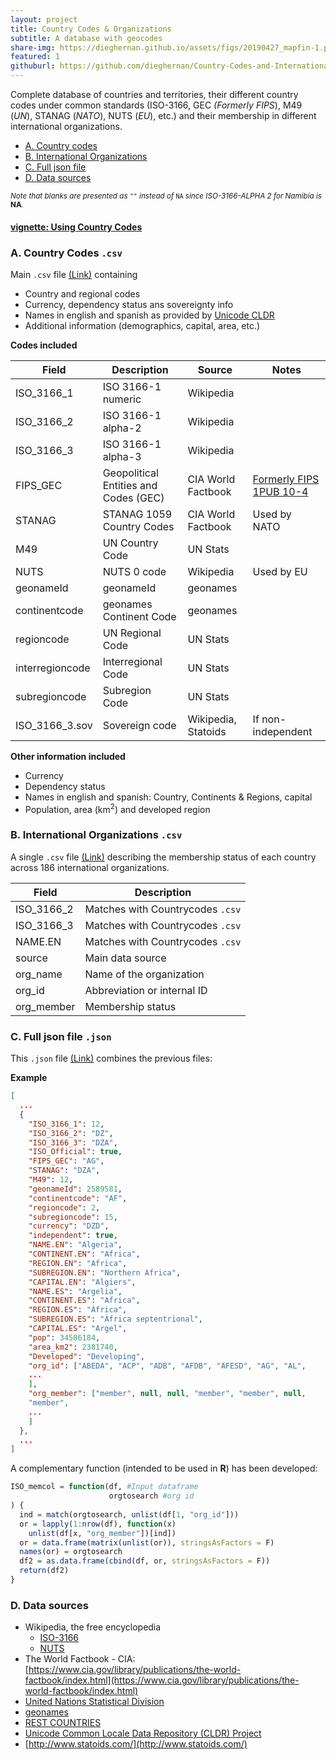 ```yaml
---
layout: project
title: Country Codes & Organizations
subtitle: A database with geocodes
share-img: https://dieghernan.github.io/assets/figs/20190427_mapfin-1.png
featured: 1
githuburl: https://github.com/dieghernan/Country-Codes-and-International-Organizations
---
```


Complete database of countries and territories, their different country codes under common standards (ISO-3166, GEC *(Formerly FIPS*), M49 (*UN*), STANAG (*NATO*), NUTS (*EU*), etc.) and their membership in different international organizations.

* [A. Country codes ](#ccodes)
* [B. International Organizations](#ocodes)
* [C. Full json file](#jcodes)
* [D. Data sources](#data)

<sup>*Note that blanks are presented as* `""` *instead of* `NA` *since ISO-3166-ALPHA 2 for Namibia is* **NA**.</sup>

#### [vignette: Using Country Codes](https://dieghernan.github.io/201904_Using-CountryCodes/)

### A. Country Codes `.csv`  <a name="ccodes"></a>
Main `.csv` file [(Link)](https://github.com/dieghernan/Country-Codes-and-International-Organizations/tree/master/outputs/Countrycodes.csv) containing 
* Country and regional codes
* Currency, dependency status ans sovereignty info
* Names in english and spanish as provided by [Unicode CLDR](http://cldr.unicode.org/translation/country-names)
* Additional information (demographics, capital, area, etc.)

**Codes included**

Field | Description | Source |Notes 
--- | --------- | -----|-----
ISO_3166_1|ISO 3166-1 numeric |Wikipedia
ISO_3166_2|ISO 3166-1 alpha-2 |Wikipedia
ISO_3166_3|ISO 3166-1 alpha-3 |Wikipedia
FIPS_GEC|Geopolitical Entities and Codes (GEC)| CIA World Factbook|[Formerly FIPS 1PUB 10-4](https://www.cia.gov/library/publications/the-world-factbook/appendix/appendix-d.html)
STANAG|STANAG 1059 Country Codes| CIA World Factbook|  Used by NATO
M49|UN Country Code| UN Stats
NUTS|NUTS 0 code |Wikipedia |Used by EU
geonameId|geonameId|geonames
continentcode|geonames Continent Code|geonames
regioncode|UN Regional Code|UN Stats
interregioncode|Interregional Code|UN Stats
subregioncode|Subregion Code|UN Stats
ISO_3166_3.sov|Sovereign code |Wikipedia, Statoids | If non-independent

**Other information included**
* Currency
* Dependency status
* Names in english and spanish: Country, Continents & Regions, capital
* Population, area (km<sup>2</sup>) and developed region


### B. International Organizations `.csv`  <a name="ocodes"></a>
A single `.csv` file [(Link)](https://github.com/dieghernan/Country-Codes-and-International-Organizations/tree/master/outputs/CountrycodesOrgs.csv) describing the membership status of each country across 186 international organizations.

Field | Description
--- | ---------
ISO_3166_2| Matches with Countrycodes `.csv`
ISO_3166_3| Matches with Countrycodes `.csv`
NAME.EN| Matches with Countrycodes `.csv`
source| Main data source
org_name| Name of the organization
org_id | Abbreviation or internal ID
org_member | Membership status

### C. Full json file `.json`  <a name="jcodes"></a>
This `.json` file [(Link)](https://github.com/dieghernan/Country-Codes-and-International-Organizations/tree/master/outputs/Countrycodesfull.json) combines the previous files:

**Example**
```json
[
  ...
  {
    "ISO_3166_1": 12,
    "ISO_3166_2": "DZ",
    "ISO_3166_3": "DZA",
    "ISO_Official": true,
    "FIPS_GEC": "AG",
    "STANAG": "DZA",
    "M49": 12,
    "geonameId": 2589581,
    "continentcode": "AF",
    "regioncode": 2,
    "subregioncode": 15,
    "currency": "DZD",
    "independent": true,
    "NAME.EN": "Algeria",
    "CONTINENT.EN": "Africa",
    "REGION.EN": "Africa",
    "SUBREGION.EN": "Northern Africa",
    "CAPITAL.EN": "Algiers",
    "NAME.ES": "Argelia",
    "CONTINENT.ES": "Africa",
    "REGION.ES": "África",
    "SUBREGION.ES": "África septentrional",
    "CAPITAL.ES": "Argel",
    "pop": 34586184,
    "area_km2": 2381740,
    "Developed": "Developing",
    "org_id": ["ABEDA", "ACP", "ADB", "AFDB", "AFESD", "AG", "AL", 
    ...
    ],
    "org_member": ["member", null, null, "member", "member", null,
    "member",
    ...
    ]
  },
  ...
]
```
A complementary function (intended to be used in **R**) has been developed:
```r
ISO_memcol = function(df, #Input dataframe
                      orgtosearch #org id
) {
  ind = match(orgtosearch, unlist(df[1, "org_id"]))
  or = lapply(1:nrow(df), function(x)
    unlist(df[x, "org_member"])[ind])
  or = data.frame(matrix(unlist(or)), stringsAsFactors = F)
  names(or) = orgtosearch
  df2 = as.data.frame(cbind(df, or, stringsAsFactors = F))
  return(df2)
}
```


### D. Data sources  <a name="data"></a>
* Wikipedia, the free encyclopedia
  * [ISO-3166](https://en.wikipedia.org/wiki/ISO_3166-1)
  * [NUTS](https://es.wikipedia.org/wiki/Nomenclatura_de_las_Unidades_Territoriales_Estad%C3%ADsticas)
* The World Factbook - CIA: [https://www.cia.gov/library/publications/the-world-factbook/index.html](https://www.cia.gov/library/publications/the-world-factbook/index.html) 
* [United Nations Statistical Division](https://unstats.un.org/unsd/methodology/m49/overview/)
* [geonames](https://www.geonames.org/)
* [REST COUNTRIES](https://restcountries.eu/)
* [Unicode Common Locale Data Repository (CLDR) Project](https://github.com/unicode-cldr)
* [http://www.statoids.com/](http://www.statoids.com/)
